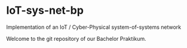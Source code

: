 # IoT-sys-net-bp
Implementation of an IoT / Cyber-Physical system-of-systems network

Welcome to the git repository of our Bachelor Praktikum.
